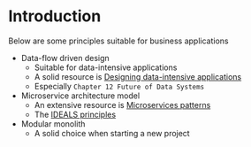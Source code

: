 # Introduction

Below are some principles suitable for business applications

* Data-flow driven design
  - Suitable for data-intensive applications
  - A solid resource is [Designing data-intensive applications](https://dataintensive.net/)
  - Especially `Chapter 12 Future of Data Systems`
* Microservice architecture model
  - An extensive resource is [Microservices patterns](https://microservices.io/book)
  - The [IDEALS principles](https://www.infoq.com/articles/microservices-design-ideals)
* Modular monolith
  - A solid choice when starting a new project

